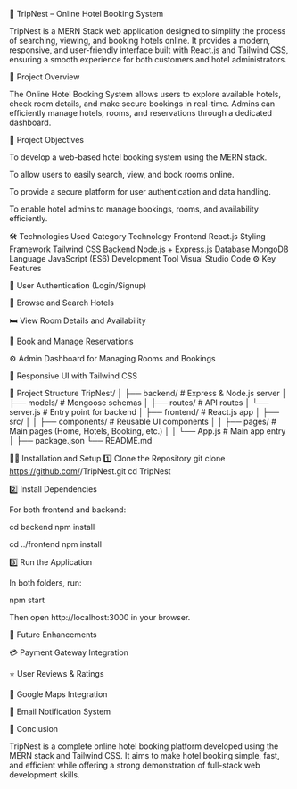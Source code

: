 🏨 TripNest – Online Hotel Booking System

TripNest is a MERN Stack web application designed to simplify the process of searching, viewing, and booking hotels online. It provides a modern, responsive, and user-friendly interface built with React.js and Tailwind CSS, ensuring a smooth experience for both customers and hotel administrators.

🚀 Project Overview

The Online Hotel Booking System allows users to explore available hotels, check room details, and make secure bookings in real-time. Admins can efficiently manage hotels, rooms, and reservations through a dedicated dashboard.

🎯 Project Objectives

To develop a web-based hotel booking system using the MERN stack.

To allow users to easily search, view, and book rooms online.

To provide a secure platform for user authentication and data handling.

To enable hotel admins to manage bookings, rooms, and availability efficiently.

🛠️ Technologies Used
Category	Technology
Frontend	React.js
Styling Framework	Tailwind CSS
Backend	Node.js + Express.js
Database	MongoDB
Language	JavaScript (ES6)
Development Tool	Visual Studio Code
⚙️ Key Features

🔐 User Authentication (Login/Signup)

🏨 Browse and Search Hotels

🛏️ View Room Details and Availability

📅 Book and Manage Reservations

⚙️ Admin Dashboard for Managing Rooms and Bookings

📱 Responsive UI with Tailwind CSS

📂 Project Structure
TripNest/
│
├── backend/                # Express & Node.js server
│   ├── models/             # Mongoose schemas
│   ├── routes/             # API routes
│   └── server.js           # Entry point for backend
│
├── frontend/               # React.js app
│   ├── src/
│   │   ├── components/     # Reusable UI components
│   │   ├── pages/          # Main pages (Home, Hotels, Booking, etc.)
│   │   └── App.js          # Main app entry
│
├── package.json
└── README.md

🧑‍💻 Installation and Setup
1️⃣ Clone the Repository
git clone https://github.com/<your-username>/TripNest.git
cd TripNest

2️⃣ Install Dependencies

For both frontend and backend:

cd backend
npm install

cd ../frontend
npm install

3️⃣ Run the Application

In both folders, run:

npm start


Then open http://localhost:3000
 in your browser.

🧩 Future Enhancements

💳 Payment Gateway Integration

⭐ User Reviews & Ratings

📍 Google Maps Integration

📧 Email Notification System

📘 Conclusion

TripNest is a complete online hotel booking platform developed using the MERN stack and Tailwind CSS. It aims to make hotel booking simple, fast, and efficient while offering a strong demonstration of full-stack web development skills.
